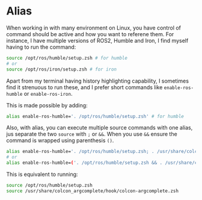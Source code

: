 # Alias

When working in with many environment on Linux, you have control of command should be active and how you want to referene them. For instance, I have multiple versions of ROS2, Humble and Iron, I find myself having to run the command:

```bash
source /opt/ros/humble/setup.zsh # for humble
# or
source /opt/ros/iron/setup.zsh # for iron
```

Apart from my terminal having history highlighting capability, I sometimes find it strenuous to run these, and I prefer short commands like `enable-ros-humble` or `enable-ros-iron`.

This is made possible by adding:

```bash
alias enable-ros-humble='. /opt/ros/humble/setup.zsh' # for humble
```

Also, with alias, you can execute multiple source commands with one alias, jus separate the two `source` with `;` or `&&`. When you use `&&` ensure the command is wrapped using parenthesis `()`.

```bash
alias enable-ros-humble='. /opt/ros/humble/setup.zsh; . /usr/share/colcon_argcomplete/hook/colcon-argcomplete.zsh'
# or
alias enable-ros-humble=('. /opt/ros/humble/setup.zsh && . /usr/share/colcon_argcomplete/hook/colcon-argcomplete.zsh')
```

This is equivalent to running:

```bash
source /opt/ros/humble/setup.zsh
source /usr/share/colcon_argcomplete/hook/colcon-argcomplete.zsh
```
